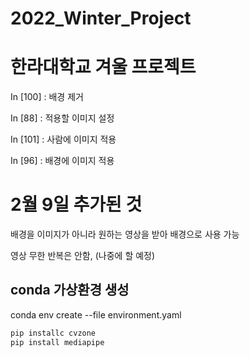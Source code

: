 # 2022_Winter_Project
<h1> 한라대학교 겨울 프로젝트 </h1>

In [100] : 배경 제거

In [88] : 적용할 이미지 설정

In [101] : 사람에 이미지 적용

In [96] : 배경에 이미지 적용

<h1>2월 9일 추가된 것</h1>

배경을 이미지가 아니라 원하는 영상을 받아 배경으로 사용 가능

영상 무한 반복은 안함, (나중에 할 예정)

## conda 가상환경 생성
conda env create --file environment.yaml

```python
pip installc cvzone
pip install mediapipe
```
